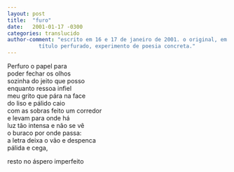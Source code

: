 ```yaml
---
layout: post
title:  "furo"
date:   2001-01-17 -0300
categories: translucido
author-comment: "escrito em 16 e 17 de janeiro de 2001. o original, em papel, tem o
          título perfurado, experimento de poesia concreta."
---
```


<!--more-->

Perfuro o papel para  
poder fechar os olhos  
sozinha do jeito que posso  
enquanto ressoa infiel  
meu grito que pára na face  
do liso e pálido caio  
com as sobras feito um corredor  
e levam para onde há  
luz tão intensa e não se vê  
o buraco por onde passa:  
a letra deixa o vão e despenca  
pálida e cega,  

resto no áspero imperfeito
